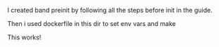 I created band preinit by following all the steps before init in the guide.

Then i used dockerfile in this dir to set env vars and make 

This works!